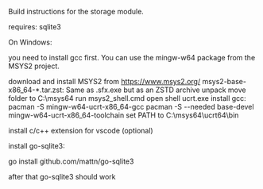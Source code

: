 Build instructions for the storage module.

requires: sqlite3 

On Windows:

you need to install gcc first. You can use the mingw-w64 package from the MSYS2 project.

download and install MSYS2 from https://www.msys2.org/
msys2-base-x86_64-*.tar.zst: Same as .sfx.exe but as an ZSTD archive
unpack
move folder to C:\msys64
run msys2_shell.cmd
open shell ucrt.exe
install gcc:
pacman -S mingw-w64-ucrt-x86_64-gcc
pacman -S --needed base-devel mingw-w64-ucrt-x86_64-toolchain
set PATH to C:\msys64\ucrt64\bin

install c/c++ extension for vscode (optional)

install go-sqlite3:

go install github.com/mattn/go-sqlite3

after that go-sqlite3 should work
